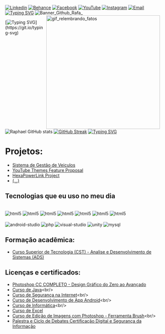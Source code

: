 [![Linkedin](https://img.shields.io/badge/LinkedIn-0077B5?style=for-the-badge&logo=linkedin&logoColor=white)](https://www.linkedin.com/in/raphael-s-s/)
[![Behance](https://img.shields.io/badge/-Behance-blue?style=for-the-badge&logo=behance&logoColor=white)](https://www.behance.net/designer-pratico)
[![Facebook](https://img.shields.io/badge/Facebook-1877F2?style=for-the-badge&logo=facebook&logoColor=white)](https://www.facebook.com/profile.php?id=100071382253303)
[![YouTube](https://img.shields.io/badge/YouTube-FF0000?style=for-the-badge&logo=youtube&logoColor=white)](https://www.youtube.com/@nightgames.oficial)
[![Instagram](https://img.shields.io/badge/Instagram-E4405F?style=for-the-badge&logo=instagram&logoColor=white)](https://www.instagram.com/night_games25/)
[![Email](https://img.shields.io/badge/Email-D14836?style=for-the-badge&logo=gmail&logoColor=white)](mailto:raphael.soaresdossantos@yahoo.com)
[![Typing SVG](https://readme-typing-svg.herokuapp.com?font=Fira+Code&size=15&duration=10&pause=1000&color=2CF7FD&width=435&lines=1%25;2%25;3%25;4%25;5%25;6%25;7%25;8%25;9%25;10%25;18%25;25%25;33%25;45%25;55%25;64%25;73%25;82%25;95%25;99%25;100%25)](https://git.io/typing-svg)
![Banner_Github_Rafa_](https://github.com/Rafa-s-s/Rafa-s-s/blob/main/docs/Banner_Github_Rafa_Tec_2.gif)
<img src="https://github.com/Rafa-s-s/Rafa-s-s/blob/main/docs/Melhoria-holograma.gif" alt="gif_relembrando_fatos" align="right" width="370" />

<!--
[![Typing SVG](https://readme-typing-svg.herokuapp.com?font=Fira+Code&pause=1000&color=2cf7fd&width=435&lines=Ol%C3%A1!+Sou+o+Raphael+Soares+dos+Santos.;Nasci+em+25+de+Junho+de+1998;Sou+tecn%C3%B3logo+formado+em+programa%C3%A7%C3%A3o)](https://git.io/typing-svg)
-->
[![Typing SVG](https://readme-typing-svg.herokuapp.com?font=Fira+Code&duration=3000&pause=1000&color=2CF7FD&width=435&lines=Alerta+cr%C3%ADtico!;Anomalia+no+sistema;Tentando+corre%C3%A7%C3%A3o...................................;Falha+detectada!;Reinicializando.++++.++++.++++.++++.++++.++++.++++.++++.++++.++++.++++.;Aguarde................................................;Sobrecarga+iminente!;Desviando+energia;Processando.........................................;Erro+404!;L%C3%B3gica+ausente;Buscando+alternativa...........................;Aten%C3%A7%C3%A3o!;Loop+infinito+detectado;Interrompendo+sequ%C3%AAncia..................;................................................................;...............................................................;...............................................................)](https://git.io/typing-svg)

![Raphael GitHub stats](https://github-readme-stats.vercel.app/api?username=Rafa-s-s&show_icons=true&theme=tokyonight&bg_color=0d1017&border_color=0d1017&title_color=00baff&icon_color=00baff&text_color=2cf7fd)
[![GitHub Streak](https://github-readme-streak-stats.herokuapp.com?user=Rafa-s-s&theme=tokyonight&background=0d1017&border=0d1017&stroke=2cf7fd&ring=2cf7fd&fire=00baff&currStreakNum=00baff&currStreakLabel=2cf7fd&sideLabels=00baff&dates=00baff&sideNums=00baff)](https://git.io/streak-stats)
[![Typing SVG](https://readme-typing-svg.herokuapp.com?font=Fira+Code&size=15&duration=10&pause=1000&color=2CF7FD&width=435&lines=1%25;2%25;3%25;4%25;5%25;6%25;7%25;8%25;9%25;10%25;18%25;25%25;33%25;45%25;55%25;64%25;73%25;82%25;95%25;99%25;100%25)](https://git.io/typing-svg)

# Projetos: 
- [Sistema de Gestão de Veiculos](https://github.com/Rafa-s-s/Sistema-de-Gestao-de-Veiculos)<br/>
- [YouTube Themes Feature Proposal](https://github.com/Rafa-s-s/YouTube-Themes-Feature-Proposal/blob/main/docs/DETAILS.md)<br/>
- [HexaPowerLink Project](https://github.com/Rafa-s-s/HexaPowerLink-Project)<br/>
- [(...)](https://github.com/Rafa-s-s?tab=repositories)
## Tecnologias que eu uso no meu dia

<div style="display: inline_block"><br/>
    <img align="center" alt="html5" src="https://img.shields.io/badge/Python-3776AB?style=for-the-badge&logo=python&logoColor=white" />
    <img align="center" alt="html5" src="https://img.shields.io/badge/C%2B%2B-00599C?style=for-the-badge&logo=c%2B%2B&logoColor=white" />
    <img align="center" alt="html5" src="https://img.shields.io/badge/C-00599C?style=for-the-badge&logo=c&logoColor=white" />
    <img align="center" alt="html5" src="https://img.shields.io/badge/C%23-239120?style=for-the-badge&logo=c-sharp&logoColor=white" />
    <img align="center" alt="html5" src="https://img.shields.io/badge/CSS-239120?&style=for-the-badge&logo=css3&logoColor=white" />
    <img align="center" alt="html5" src="https://img.shields.io/badge/JavaScript-F7DF1E?style=for-the-badge&logo=javascript&logoColor=black" />
    <img align="center" alt="html5" src="https://img.shields.io/badge/HTML5-E34F26?style=for-the-badge&logo=html5&logoColor=white" />
               
<div style="display: inline_block"><br/>
    <img align="center" alt="android-studio" src="https://img.shields.io/badge/Android_Studio-3DDC84?style=for-the-badge&logo=android%20studio&logoColor=white" />
    <img align="center" alt="php" src="https://img.shields.io/badge/PHP-777BB4?style=for-the-badge&logo=php&logoColor=white" />
    <img align="center" alt="visual-studio" src="https://img.shields.io/badge/Visual_Studio-5C2D91?style=for-the-badge&logo=visual%20studio&logoColor=white" />
    <img align="center" alt="unity" src="https://img.shields.io/badge/Unity-100000?style=for-the-badge&logo=unity&logoColor=white" />
    <img align="center" alt="mysql" src="https://img.shields.io/badge/MySQL-00000F?style=for-the-badge&logo=mysql&logoColor=white" />
</div>

<!--
<br/>Apaixonado por tecnologia, inovação e por mudar a vida das pessoas através da programação.
-->
## Formação acadêmica:
- [Curso Superior de Tecnologia (CST) - Analise e Desenvolvimento de Sistemas (ADS)](https://www.linkedin.com/in/raphael-s-s/overlay/1726713823955/single-media-viewer/?profileId=ACoAADEf7aMBLPmSe3wUDnTAK5L2d7YnLfSNRLo)<br/>
## Licenças e certificados:
- [Photoshop CC COMPLETO - Design Gráfico do Zero ao Avançado](https://www.udemy.com/certificate/UC-637f6a57-b13d-42a0-aca9-fb3311f6f436/)<br/>
- [Curso de Java](https://www.iped.com.br/ava/cert/5286290/62101/3c376ff3e816df5ec76b?)<br/>
- [Curso de Segurança na Internet](https://www.iped.com.br/ava/cert/5286290/57505/2190e17a59b8aaa81191?)<br/>
- [Curso de Desenvolvimento de App Android](https://www.iped.com.br/ava/cert/5286290/59338/dd75eb8799b857fc54e7?)<br/>
- [Curso de Informática](https://www.iped.com.br/ava/cert/5286290/49414/73f8c769cab48d0a619f?)<br/>
- [Curso de Excel](https://www.iped.com.br/ava/cert/5286290/56026/f8f23008aa393bf7bc79)<br/>
- [Curso de Edição de Imagens com Photoshop - Ferramenta Brush](https://www.iped.com.br/ava/cert/5286290/65031/0f8a8b96a50cfce7e62d?)<br/>
- [Palestra e Ciclo de Debates Certificação Digital e Segurança da Informação](https://www.linkedin.com/in/raphael-s-s/overlay/1726702643978/single-media-viewer/?profileId=ACoAADEf7aMBLPmSe3wUDnTAK5L2d7YnLfSNRLo)<br/>

<!--
![Snake animation](https://github.com/Rafa-s-s/Rafa-s-s/blob/output/github-contribution-grid-snake.svg)
-->
